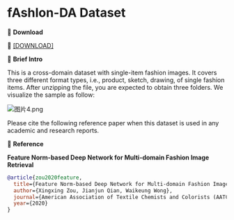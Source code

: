 # fAshIon-DA Dataset


🖤 **Download**

🍒 [[DOWNLOAD]](https://hkaidlab-my.sharepoint.com/:u:/g/personal/xingxingzou_aidlab_hk/EQdWDn_uBxBPnlVClOBHM9YB6z_Ml9UnPTxMdBUAjwvI0w?e=e2rKl6)

🖤 **Brief Intro**

This is a cross-domain dataset with single-item fashion images. It covers three different format types, i.e., product, sketch, drawing, of single fashion items. After unzipping the file, you are expected to obtain three folders. We visualize the sample as follow:


![图片4.png](https://i.loli.net/2021/06/25/zgNQYUAtS5xDuc3.png)

Please cite the following reference paper when this dataset is used in any academic and research reports.

🖤 **Reference**

**Feature Norm-based Deep Network for Multi-domain Fashion Image Retrieval**

```bib
@article{zou2020feature,
  title={Feature Norm-based Deep Network for Multi-domain Fashion Image Retrieval},
  author={Xingxing Zou, Jianjun Qian, Waikeung Wong},
  journal={American Association of Textile Chemists and Colorists (AATCC) Journal of Research},
  year={2020}
}
```
